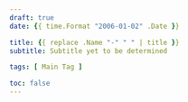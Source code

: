 ```yaml
---
draft: true
date: {{ time.Format "2006-01-02" .Date }}

title: {{ replace .Name "-" " " | title }}
subtitle: Subtitle yet to be determined

tags: [ Main Tag ]

toc: false
---
```

